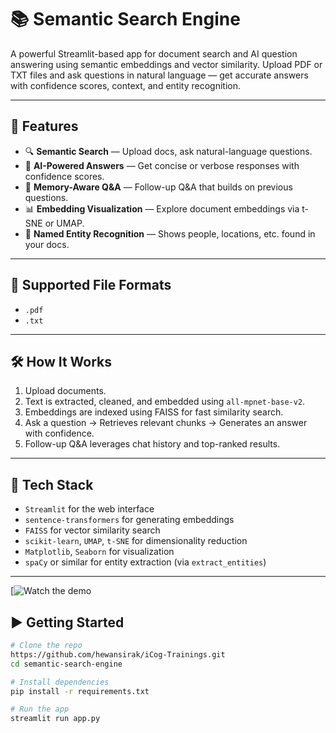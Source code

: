 # 📚 Semantic Search Engine

A powerful Streamlit-based app for document search and AI question answering using semantic embeddings and vector similarity. Upload PDF or TXT files and ask questions in natural language — get accurate answers with confidence scores, context, and entity recognition.

---

## 🚀 Features

- 🔍 **Semantic Search** — Upload docs, ask natural-language questions.
- 💬 **AI-Powered Answers** — Get concise or verbose responses with confidence scores.
- 🧠 **Memory-Aware Q&A** — Follow-up Q&A that builds on previous questions.
- 📊 **Embedding Visualization** — Explore document embeddings via t-SNE or UMAP.
- 🧾 **Named Entity Recognition** — Shows people, locations, etc. found in your docs.

---

## 📁 Supported File Formats

- `.pdf`
- `.txt`

---

## 🛠️ How It Works

1. Upload documents.
2. Text is extracted, cleaned, and embedded using `all-mpnet-base-v2`.
3. Embeddings are indexed using FAISS for fast similarity search.
4. Ask a question → Retrieves relevant chunks → Generates an answer with confidence.
5. Follow-up Q&A leverages chat history and top-ranked results.

---

## 🧰 Tech Stack

- `Streamlit` for the web interface
- `sentence-transformers` for generating embeddings
- `FAISS` for vector similarity search
- `scikit-learn`, `UMAP`, `t-SNE` for dimensionality reduction
- `Matplotlib`, `Seaborn` for visualization
- `spaCy` or similar for entity extraction (via `extract_entities`)
---
[![Watch the demo](https://www.youtube.com/watch?v=95MUoXKSYr0&ab_channel=HewanGetahun)

## ▶️ Getting Started

```bash
# Clone the repo
https://github.com/hewansirak/iCog-Trainings.git
cd semantic-search-engine

# Install dependencies
pip install -r requirements.txt

# Run the app
streamlit run app.py
